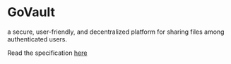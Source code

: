 # GoVault
a secure, user-friendly, and decentralized platform for sharing files among authenticated users.

Read the specification [here](https://github.com/JoshKoiro/GoVault/blob/doc/Specifications/SPEC.md)
